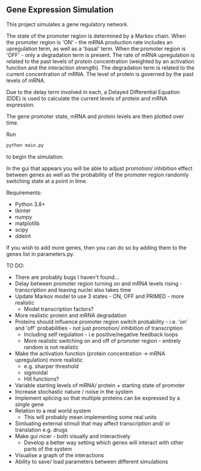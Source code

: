 ## Gene Expression Simulation

This project simulates a gene regulatory network. 

The state of the promoter region is determined by a Markov chain. 
When the promoter region is 'ON' - the mRNA production rate includes an upregulation term, as well as a 'basal' term.
When the promoter region is 'OFF' - only a degradation term is present.
The rate of mRNA upregulation is related to the past levels of protein concentration (weighted by an activation function and the interaction strength). 
The degradation term is related to the current concentration of mRNA.
The level of protein is governed by the past levels of mRNA. 

Due to the delay term involved in each, a Delayed Differential Equation (DDE) is used to calculate the current levels of protein and mRNA expression.

The gene promoter state, mRNA and protein levels are then plotted over time.

Run
```bash
python main.py
```
to begin the simulation.

In the gui that appears you will be able to adjust promotion/ inhibition effect between genes as well as the probability of the promoter region randomly switching state at a point in time.

Requirements:
* Python 3.8+
* tkinter
* numpy
* matplotlib
* scipy
* ddeint

If you wish to add more genes, then you can do so by adding them to the genes list in parameters.py.

TO DO:

* There are probably bugs I haven't found...
* Delay between promoter region turning on and mRNA levels rising - transcription and leaving nuclei also takes time
* Update Markov model to use 3 states - ON, OFF and PRIMED - more realistic
    - Model transcription factors?
* More realistic protein and mRNA degradation
* Proteins should influence promoter region switch probability - i.e. 'on' and 'off' probabilities - not just promotion/ inhibition of transcription
    - Including self regulation - i.e positive/negative feedback loops
    - More realistic switching on and off of promoter region - entirely random is not realistic
* Make the activation function (protein concentration -> mRNA upregulation) more realistic
    - e.g. sharper threshold
    - sigmoidal
    - Hill functions?
* Variable starting levels of mRNA/ protein + starting state of promoter
* Increase stochastic nature / noise in the system
* Implement splicing so that multiple proteins can be expressed by a single gene
* Relation to a real world system
    - This will probably mean implementing some real units
* Simluating external stimuli that may affect  transcription and/ or translation e.g. drugs
* Make gui nicer - both visually and interactively
    - Develop a better way setting which genes will interact with other parts of the system
* Visualise a graph of the interactions
* Ability to save/ load parameters between different simulations

